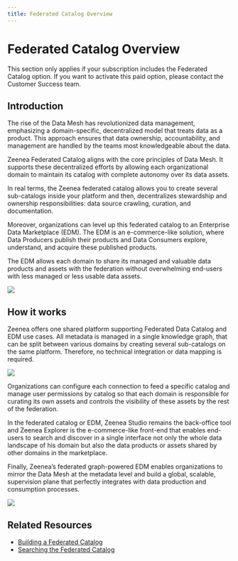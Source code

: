 ```yaml
---
title: Federated Catalog Overview
---
```


# Federated Catalog Overview

This section only applies if your subscription includes the Federated Catalog option. If you want to activate this paid option, please contact the Customer Success team.

## Introduction

The rise of the Data Mesh has revolutionized data management, emphasizing a domain-specific, decentralized model that treats data as a product. This approach ensures that data ownership, accountability, and management are handled by the teams most knowledgeable about the data. 

Zeenea Federated Catalog aligns with the core principles of Data Mesh. It supports these decentralized efforts by allowing each organizational domain to maintain its catalog with complete autonomy over its data assets.

In real terms, the Zeenea federated catalog allows you to create several sub-catalogs inside your platform and then, decentralizes stewardship and ownership responsibilities: data source crawling, curation, and documentation.

Moreover, organizations can level up this federated catalog to an Enterprise Data Marketplace (EDM). The EDM is an e-commerce-like solution, where Data Producers publish their products and Data Consumers explore, understand, and acquire these published products.

The EDM allows each domain to share its managed and valuable data products and assets with the federation without overwhelming end-users with less managed or less usable data assets.

![](/img/zeenea-federated-catalog.png)

## How it works

Zeenea offers one shared platform supporting Federated Data Catalog and EDM use cases. All metadata is managed in a single knowledge graph, that can be split between various domains by creating several sub-catalogs on the same platform. Therefore, no technical integration or data mapping is required.

![](/img/zeenea-federated-catalog2.png)

Organizations can configure each connection to feed a specific catalog and manage user permissions by catalog so that each domain is responsible for curating its own assets and controls the visibility of these assets by the rest of the federation.

In the federated catalog or EDM, Zeenea Studio remains the back-office tool and Zeenea Explorer is the e-commerce-like front-end that enables end-users to search and discover in a single interface not only the whole data landscape of his domain but also the data products or assets shared by other domains in the marketplace.

Finally, Zeenea’s federated graph-powered EDM enables organizations to mirror the Data Mesh at the metadata level and build a global, scalable, supervision plane that perfectly integrates with data production and consumption processes.

![](/img/zeenea-federated-catalog3.png)
 
## Related Resources

* [Building a Federated Catalog](./zeenea-federated-catalog-building.md)
* [Searching the Federated Catalog](./zeenea-searching-federated-catalog.md)
